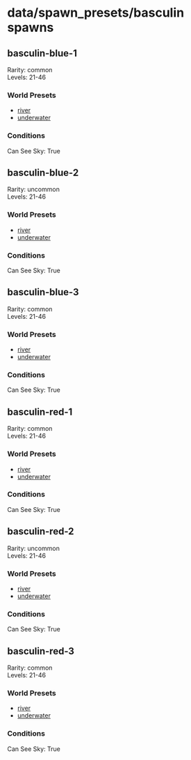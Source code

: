 # data/spawn_presets/basculin spawns  
  
## basculin-blue-1  
Rarity: common  
Levels: 21-46  
  
### World Presets  
* [river](data/spawn_data/river.md)  
* [underwater](data/spawn_data/underwater.md)  
  
### Conditions  
Can See Sky: True  
  
## basculin-blue-2  
Rarity: uncommon  
Levels: 21-46  
  
### World Presets  
* [river](data/spawn_data/river.md)  
* [underwater](data/spawn_data/underwater.md)  
  
### Conditions  
Can See Sky: True  
  
## basculin-blue-3  
Rarity: common  
Levels: 21-46  
  
### World Presets  
* [river](data/spawn_data/river.md)  
* [underwater](data/spawn_data/underwater.md)  
  
### Conditions  
Can See Sky: True  
  
## basculin-red-1  
Rarity: common  
Levels: 21-46  
  
### World Presets  
* [river](data/spawn_data/river.md)  
* [underwater](data/spawn_data/underwater.md)  
  
### Conditions  
Can See Sky: True  
  
## basculin-red-2  
Rarity: uncommon  
Levels: 21-46  
  
### World Presets  
* [river](data/spawn_data/river.md)  
* [underwater](data/spawn_data/underwater.md)  
  
### Conditions  
Can See Sky: True  
  
## basculin-red-3  
Rarity: common  
Levels: 21-46  
  
### World Presets  
* [river](data/spawn_data/river.md)  
* [underwater](data/spawn_data/underwater.md)  
  
### Conditions  
Can See Sky: True  
